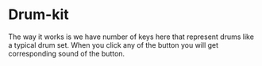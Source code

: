 # Drum-kit
The way it works is we have number of keys here that represent drums like a typical drum set. When you click any of the button you will get corresponding sound of the button. 
